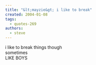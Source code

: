 ```yaml
---
title: "&lt;mayzie&gt; i like to break"
created: 2004-01-08
tags: 
  - quotes-269
authors: 
  - steve
---
```


<mayzie> i like to break things though  
<mayzie> sometimes  
<mayzie> LIKE BOYS
